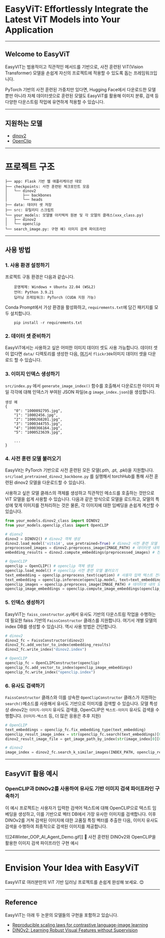 # EasyViT: Effortlessly Integrate the Latest ViT Models into Your Application
---
## Welcome to EasyViT
EasyVIT는 범용적이고 직관적인 메서드를 기반으로, 사전 훈련된 ViT(Vision Transformer) 모델을 손쉽게 자신의 프로젝트에 적용할 수 있도록 돕는 프레임워크입니다. 

PyTorch 기반의 사전 훈련된 가중치만 있다면, Hugging Face에서 다운로드한 모델 뿐만 아니라 자체 데이터셋으로 훈련된 모델도 EasyViT를 활용해 이미지 분류, 검색 등 다양한 다운스트림 작업에 유연하게 적용할 수 있습니다.

---
## 지원하는 모델
- [dinov2](https://github.com/facebookresearch/dinov2.git)
- [OpenClip](https://github.com/mlfoundations/open_clip.git)
---
# 프로젝트 구조
```
├── app: Flask 기반 웹 애플리케이션 데모
├── checkpoints: 사전 훈련된 체크포인트 모음
│   └── dinov2
│       ├── backbones
│       └── heads
├── data: 데이터 셋 저장
├── src: 유틸리티 스크립트
└── your_models: 모델별 아키텍처 원본 및 각 모델의 클래스(xxx_class.py)
│   ├── dinov2
│   └── openclip
└── search_image.py: 구현 예) 이미지 검색 파이프라인
```
___
## 사용 방법
### 1. 사용 환경 설정하기
프로젝트 구동 환경은 다음과 같습니다.
```
	운영체제: Windows + Ubuntu 22.04 (WSL2)
	언어: Python 3.9.21
	딥러닝 프레임워크: PyTorch (CUDA 지원 가능)
```

Conda Prompt에서 가상 환경을 활성화하고, `requirements.txt`에 담긴 패키지를 모두 설치합니다.
```
	pip install -r requirements.txt
```

### 2. 데이터 셋 준비하기
EasyViT에서는 사용하고 싶은 어떠한 이미지 데이터 셋도 사용 가능합니다. 데이터 셋이 없다면 `data/` 디렉토리를 생성한 다음, [여기](https://github.com/awsaf49/flickr-dataset.git)서 `flickr30k`이미지 데이터 셋을 다운로드 할 수 있습니다.

### 3. 이미지 인덱스 생성하기
`src/index.py` 에서 `generate_image_index()` 함수를 호출해서 다운로드한 이미지 파일 각각에 대해 인덱스가 부여된 JSON 파일(e.g `image_index.json`)을 생성합니다.
```
생성 예
{
    "0": "1000092795.jpg",
    "1": "10002456.jpg",
    "2": "1000268201.jpg",
    "3": "1000344755.jpg",
    "4": "1000366164.jpg",
    "5": "1000523639.jpg",
    
    ...
}
```
### 4. 사전 훈련 모델 불러오기
EasyVit는 PyTorch 기반으로 사전 훈련된 모든 모델(.pth, .pt, .pkl)을 지원합니다. `src/load_pretrained_dinov2_backbone.py` 를 실행해서 torchHub를 통해 사전 훈련된 dinov2 모델을 다운로드할 수 있습니다.

사용하고 싶은 모델 클래스의 객체를 생성하고 직관적인 메소드를 호출하는 것만으로 ViT 모델을 쉽게 사용할 수 있습니다. 다음과 같은 방식으로 모델을 로드하고, 모델의 특성에 맞게 이미지를 전처리하는 것은 물론, 각 이미지에 대한 임베딩을 손쉽게 계산할 수 있습니다.

```python
from your_models.dinov2_class import DINOV2
from your_models.openclip_class import OpenCLIP

# dionv2
dinov2 = DINOV2() # dinov2 객체 생성
dinov2.load_model('vits14', use_pretrained=True) # dinov2 사전 훈련 모델 불러오기
preprocessed_images = dinov2.preprocess_image(IMAGE_PATH) # 데이터셋 내의 모든 이미지 데이터 전처리
embedding_results = dinov2.compute_embeddings(preprocessed_images) # 전처리된 모든 이미지에 대해 임베딩 계산

# OpenCLIP
openclip = OpenCLIP() # openclip 객체 생성
openclip.load_model() # openclip 사전 훈련 모델 불러오기
text_embedding = openclip.preprocess_text(caption) # 사용자 입력 텍스트 전처리
text_embedding = openclip.inference(openclip.model, text=text_embedding) # 텍스트 임베딩 생성
openclip_images = openclip.preprocess_image(IMAGE_PATH) # 데이터셋 내의 모든 이미지에 대해 전처리
openclip_image_embeddings = openclip.compute_image_embeddings(openclip_images) # 전처리된 모든 이미지에 대해 임베딩 계산
```

### 5. 인덱스 생성하기
EasyViT는 `faiss_constructor.py`에서 유사도 기반의 다운스트림 작업을 수행하는 데 필요한 faiss 기반의 `FaissConstructor` 클래스를 지원합니다. 여기서 개별 모델의 index DB를 생성할 수 있습니다. 역시 사용 방법은 간단합니다.

```python
# dinov2
dinov2_fc = FaissConstructor(dinov2)
dinov2_fc.add_vector_to_index(embedding_results)
dinov2_fc.write_index("dinov2.index")

# OpenCLIP
openclip_fc = OpenCLIPConstructor(openclip)
openclip_fc.add_vector_to_index(openclip_image_embeddings)
openclip_fc.write_index("openclip.index")
```

### 6. 유사도 검색하기
`FaissConstructor` 클래스와 이를 상속한 `OpenClipConstructor` 클래스가 지원하는 `search()`메소드를 사용해서 유사도 기반으로 이미지를 검색할 수 있습니다. 모델 특성상 dinov2는 `이미지-이미지` 유사도 검색을, OpenCLIP은 `텍스트-이미지` 유사도 검색을 수행합니다. (`이미지-텍스트` 등, 더 많은 응용은 추후 지원)

```python
# OpenCLIP
text_embeddings = openclip_fc.fix_embedding_type(text_embedding)
openclip_result_image_index = str(openclip_fc.search(text_embeddings)[0][0])
dinov2_result_image_file = get_image_path_by_index(str(image_index[0][0]), image_index_path=IMAGE_INDEX_PATH) # 인덱스에 해당하는 이미지 파일명 반환

# dinov2
image_index = dinov2_fc.search_k_similar_images(INDEX_PATH, openclip_result_image_file, k=3) # 상위 3개의 이미지 인덱스 반환
```
---
## EasyViT 활용 예시
### OpenCLIP과 DINOv2를 사용하여 유사도 기반 이미지 검색 파이프라인 구축하기

 이 예시 프로젝트는 사용자가 입력한 검색어 텍스트에 대해 OpenCLIP으로 텍스트 임베딩을 생성하고, 이를 기반으로 벡터 DB에서 가장 유사한 이미지를 검색합니다. 이후 DINOv2를 거쳐 검색된 이미지에 대한 고품질 특징 벡터를 추출한 다음, 이미지 유사도 검색을 수행하여 최종적으로 검색된 이미지를 제공합니다.

![[24Winter_OOP_AI_Agent_Demo.gif]]
🔼 사전 훈련된 DINOv2와 OpenCLIP을 활용한 이미지 검색 파이프라인 구현 예시

---
# Envision Your Idea with EasyViT

EasyViT로 여러분만의 ViT 기반 딥러닝 프로젝트를 손쉽게 완성해 보세요. 😊

---
## Reference
EasyViT는 아래 두 논문의 모델들의 구현을 포함하고 있습니다.
- [Reproducible scaling laws for contrastive language-image learning](https://arxiv.org/abs/2212.07143)
- [DINOv2: Learning Robust Visual Features without Supervision](https://arxiv.org/abs/2304.07193)